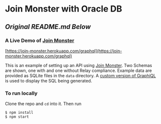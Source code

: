 # Join Monster with Oracle DB

*Original README.md Below*
---- 
### A Live Demo of [Join Monster](https://github.com/stems/join-monster)

[https://join-monster.herokuapp.com/graphql](https://join-monster.herokuapp.com/graphql)


This is an example of setting up an API using [Join Monster](https://github.com/stems/join-monster). Two Schemas are shown, one with and one without Relay compliance. Example data are provided as SQLite files in the `data` directory. A [custom version of GraphiQL](https://github.com/acarl005/graphsiql) is used to display the SQL being generated.


### To run locally

Clone the repo and `cd` into it. Then run
```shell
$ npm install
$ npm start
```

